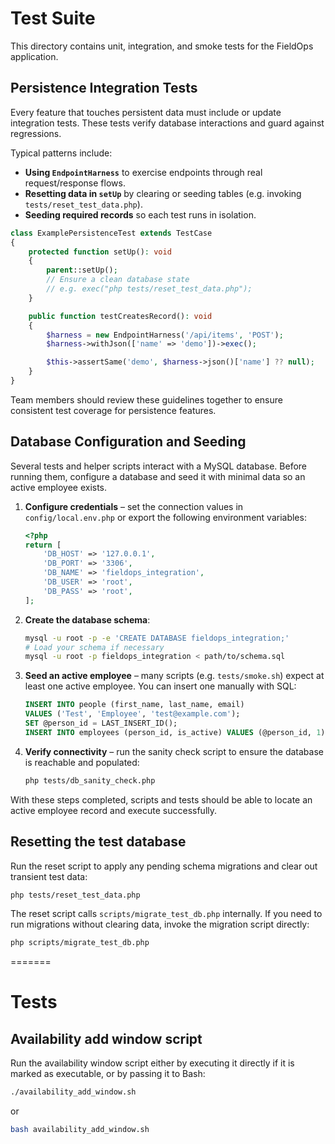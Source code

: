 
# Test Suite

This directory contains unit, integration, and smoke tests for the FieldOps application.


## Persistence Integration Tests

Every feature that touches persistent data must include or update integration tests. These tests verify database interactions and guard against regressions.

Typical patterns include:

- **Using `EndpointHarness`** to exercise endpoints through real request/response flows.
- **Resetting data in `setUp`** by clearing or seeding tables (e.g. invoking `tests/reset_test_data.php`).
- **Seeding required records** so each test runs in isolation.

```php
class ExamplePersistenceTest extends TestCase
{
    protected function setUp(): void
    {
        parent::setUp();
        // Ensure a clean database state
        // e.g. exec("php tests/reset_test_data.php");
    }

    public function testCreatesRecord(): void
    {
        $harness = new EndpointHarness('/api/items', 'POST');
        $harness->withJson(['name' => 'demo'])->exec();

        $this->assertSame('demo', $harness->json()['name'] ?? null);
    }
}
```

Team members should review these guidelines together to ensure consistent test coverage for persistence features.



## Database Configuration and Seeding

Several tests and helper scripts interact with a MySQL database. Before running them,
configure a database and seed it with minimal data so an active employee exists.

1. **Configure credentials** – set the connection values in `config/local.env.php`
   or export the following environment variables:

   ```php
   <?php
   return [
       'DB_HOST' => '127.0.0.1',
       'DB_PORT' => '3306',
       'DB_NAME' => 'fieldops_integration',
       'DB_USER' => 'root',
       'DB_PASS' => 'root',
   ];
   ```

2. **Create the database schema**:

   ```bash
   mysql -u root -p -e 'CREATE DATABASE fieldops_integration;'
   # Load your schema if necessary
   mysql -u root -p fieldops_integration < path/to/schema.sql
   ```

3. **Seed an active employee** – many scripts (e.g. `tests/smoke.sh`) expect at least
   one active employee. You can insert one manually with SQL:

   ```sql
   INSERT INTO people (first_name, last_name, email)
   VALUES ('Test', 'Employee', 'test@example.com');
   SET @person_id = LAST_INSERT_ID();
   INSERT INTO employees (person_id, is_active) VALUES (@person_id, 1);
   ```

4. **Verify connectivity** – run the sanity check script to ensure the database is reachable
   and populated:

   ```bash
   php tests/db_sanity_check.php
   ```

With these steps completed, scripts and tests should be able to locate an active employee
record and execute successfully.

## Resetting the test database

Run the reset script to apply any pending schema migrations and clear out transient test
data:

```bash
php tests/reset_test_data.php
```

The reset script calls `scripts/migrate_test_db.php` internally. If you need to run
migrations without clearing data, invoke the migration script directly:

```bash
php scripts/migrate_test_db.php
```
=======
# Tests

## Availability add window script

Run the availability window script either by executing it directly if it is marked as executable, or by passing it to Bash:

```bash
./availability_add_window.sh
```

or

```bash
bash availability_add_window.sh
```


